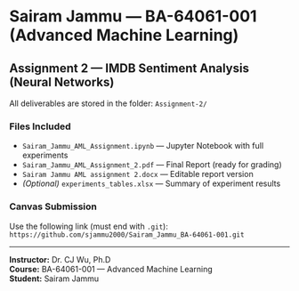 # Sairam Jammu — BA-64061-001 (Advanced Machine Learning)

## Assignment 2 — IMDB Sentiment Analysis (Neural Networks)

All deliverables are stored in the folder: `Assignment-2/`

### Files Included
- `Sairam_Jammu_AML_Assignment.ipynb` — Jupyter Notebook with full experiments  
- `Sairam_Jammu_AML_Assignment_2.pdf` — Final Report (ready for grading)  
- `Sairam Jammu AML assignment 2.docx` — Editable report version  
- *(Optional)* `experiments_tables.xlsx` — Summary of experiment results  

### Canvas Submission
Use the following link (must end with `.git`):  
`https://github.com/sjammu2000/Sairam_Jammu_BA-64061-001.git`

---

**Instructor:** Dr. CJ Wu, Ph.D  
**Course:** BA-64061-001 — Advanced Machine Learning  
**Student:** Sairam Jammu

